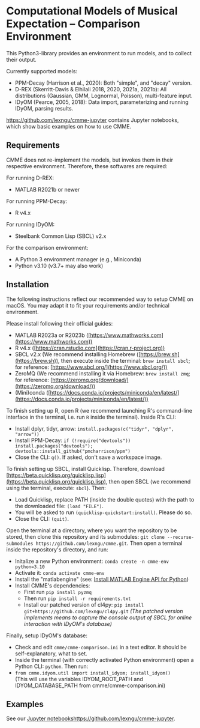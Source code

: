 # Computational Models of Musical Expectation – Comparison Environment
This Python3-library provides an environment to run models, and to collect their output.

Currently supported models: 
* PPM-Decay (Harrison et al., 2020): Both "simple", and "decay" version. 
* D-REX (Skerritt-Davis & Elhilali 2018, 2020, 2021a, 2021b): All distributions (Gaussian, GMM, Lognormal, Poisson), multi-feature input.
* IDyOM (Pearce, 2005, 2018): Data import, parameterizing and running IDyOM, parsing results. 

https://github.com/lexngu/cmme-jupyter contains Jupyter notebooks, which show basic examples on how to use CMME.

## Requirements
CMME does not re-implement the models, but invokes them in their respective environment. Therefore, these softwares are required:

For running D-REX:
* MATLAB R2021b or newer

For running PPM-Decay:
* R v4.x

For running IDyOM:
* Steelbank Common Lisp (SBCL) v2.x

For the comparison environment:
* A Python 3 environment manager (e.g., Miniconda)
* Python v3.10 (v3.7+ may also work)

## Installation
The following instructions reflect our recommended way to setup CMME on macOS. You may adapt it to fit your requirements and/or technical environment.

Please install following their official guides:
* MATLAB R2023a or R2023b ([https://www.mathworks.com](https://www.mathworks.com))
* R v4.x ([https://cran.rstudio.com](https://cran.r-project.org))
* SBCL v2.x (We recommend installing Homebrew ([https://brew.sh](https://brew.sh)), then execute inside the terminal: `brew install sbcl`; for reference: [https://www.sbcl.org/](https://www.sbcl.org/))
* ZeroMQ (We recommend installing it via Homebrew: `brew install zmq`; for reference: [https://zeromq.org/download/](https://zeromq.org/download/))
* (Mini)conda ([https://docs.conda.io/projects/miniconda/en/latest/](https://docs.conda.io/projects/miniconda/en/latest/))

To finish setting up R, open R (we recommend launching R's command-line interface in the terminal, i.e. run `R` inside the terminal). Inside R's CLI:
* Install dplyr, tidyr, arrow: `install.packages(c("tidyr", "dplyr", "arrow"))`
* Install PPM-Decay: `if (!require("devtools")) install.packages("devtools"); devtools::install_github("pmcharrison/ppm")`
* Close the CLI: `q()`. If asked, don't save a workspace image.

To finish setting up SBCL, install Quicklisp. Therefore, download [https://beta.quicklisp.org/quicklisp.lisp](https://beta.quicklisp.org/quicklisp.lisp), then open SBCL (we recommend using the terminal, execute: `sbcl`). Then:
* Load Quicklisp, replace PATH (inside the double quotes) with the path to the downloaded file: `(load "FILE")`.
* You will be asked to run `(quicklisp-quickstart:install)`. Please do so.
* Close the CLI: `(quit)`.

Open the terminal at a directory, where you want the repository to be stored, then clone this repository and its submodules: `git clone --recurse-submodules https://github.com/lexngu/cmme.git`. Then open a terminal inside the repository's directory, and run:
* Initalize a new Python environment: `conda create -n cmme-env python=3.10`
* Activate it: `conda activate cmme-env`
* Install the "matlabengine" (see: [Install MATLAB Engine API for Python](https://de.mathworks.com/help/matlab/matlab_external/install-the-matlab-engine-for-python.html))
* Install CMME's dependencies:
  * First run `pip install pyzmq`
  * Then run `pip install -r requirements.txt`
  * Install our patched version of cl4py: `pip install git+https://github.com/lexngu/cl4py.git` <i>(The patched version implements means to capture the console output of SBCL for online interaction with IDyOM's database)</i>

Finally, setup IDyOM's database:
* Check and edit `cmme/cmme-comparison.ini` in a text editor. It should be self-explanatory, what to set.
* Inside the terminal (with correctly activated Python environment) open a Python CLI: `python`. Then run:
 * `from cmme.idyom.util import install_idyom; install_idyom()` <br>(This will use the variables IDYOM_ROOT_PATH and IDYOM_DATABASE_PATH from cmme/cmme-comparison.ini)

## Examples
See our [Jupyter notebooks](https://github.com/lexngu/cmme-jupyter)https://github.com/lexngu/cmme-jupyter.
